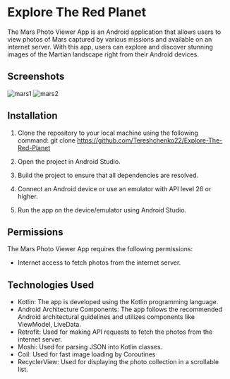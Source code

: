Explore The Red Planet
==================================

The Mars Photo Viewer App is an Android application that allows users to view photos of Mars captured by various missions and available on an internet server. With this app, users can explore and discover stunning images of the Martian landscape right from their Android devices.

Screenshots
------------
![mars1](https://github.com/Tereshchenko22/Explore-The-Red-Planet/assets/98280660/d656d837-7980-4d62-8dbe-245e699e17fc)
![mars2](https://github.com/Tereshchenko22/Explore-The-Red-Planet/assets/98280660/5ff0ed80-641d-4b86-b16b-b1cc1f7ba82b)

Installation
------------
1. Clone the repository to your local machine using the following command:
git clone https://github.com/Tereshchenko22/Explore-The-Red-Planet

2. Open the project in Android Studio.

3. Build the project to ensure that all dependencies are resolved.

4. Connect an Android device or use an emulator with API level 26 or higher.

5. Run the app on the device/emulator using Android Studio.

Permissions
--------------
The Mars Photo Viewer App requires the following permissions:

- Internet access to fetch photos from the internet server.


Technologies Used
---------------

- Kotlin: The app is developed using the Kotlin programming language.
- Android Architecture Components: The app follows the recommended Android architectural guidelines and utilizes components like ViewModel, LiveData.
- Retrofit: Used for making API requests to fetch the photos from the internet server.
- Moshi: Used for parsing JSON  into Kotlin classes.
- Coil: Used for fast image loading by Coroutines 
- RecyclerView: Used for displaying the photo collection in a scrollable list.

